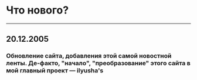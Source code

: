 # Что нового?

---

## 20.12.2005
### Обновление сайта, добавления этой самой новостной ленты. Де-факто, "начало", "преобразование" этого сайта в мой главный проект — __ilyusha's__
